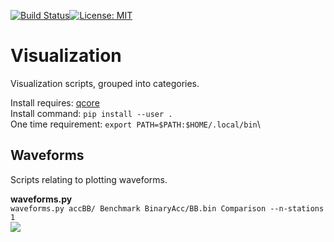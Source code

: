 [![Build Status](http://13.238.107.244:8080/job/visualization/badge/icon?build=last:${params.ghprbActualCommit=master)](http://13.238.107.244:8080/job/visualization)[![License: MIT](https://img.shields.io/badge/License-MIT-yellow.svg)](https://opensource.org/licenses/MIT)

# Visualization

Visualization scripts, grouped into categories.

Install requires: [qcore](https://github.com/ucgmsim/qcore)\
Install command: ```pip install --user .```\
One time requirement: ```export PATH=$PATH:$HOME/.local/bin```\

## Waveforms

Scripts relating to plotting waveforms.

**waveforms.py**\
```waveforms.py accBB/ Benchmark BinaryAcc/BB.bin Comparison --n-stations 1```\
<img src="samples/REHS.png">

